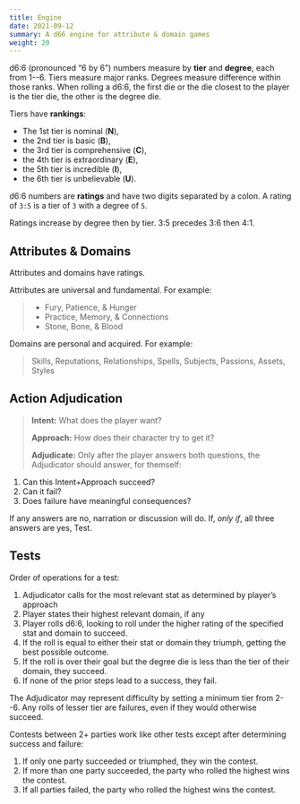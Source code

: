 ```yaml
---
title: Engine
date: 2021-09-12
summary: A d66 engine for attribute & domain games
weight: 20
---
```


<!-- vale Microsoft.Ranges = NO -->
<!-- vale Microsoft.RangeFormat = NO -->

d6:6 (pronounced “6 by 6”) numbers measure by **tier** and **degree**, each from 1--6. Tiers measure
major ranks. Degrees measure difference within those ranks. When rolling a d6:6, the first die or
the die closest to the player is the tier die, the other is the degree die.

Tiers have **rankings**:

<!-- vale Microsoft.FirstPerson = NO -->

- The 1st tier is nominal (**N**),
- the 2nd tier is basic (**B**),
- the 3rd tier is comprehensive (**C**),
- the 4th tier is extraordinary (**E**),
- the 5th tier is incredible (**I**),
- the 6th tier is unbelievable (**U**).

<!-- vale Microsoft.FirstPerson = YES -->

d6:6 numbers are **ratings** and have two digits separated by a colon. A rating of `3:5` is a tier
of `3` with a degree of `5`.

Ratings increase by degree then by tier. 3:5 precedes 3:6 then 4:1.

## Attributes & Domains

Attributes and domains have ratings.

Attributes are universal and fundamental. For example:

> - Fury, Patience, & Hunger
> - Practice, Memory, & Connections
> - Stone, Bone, & Blood

Domains are personal and acquired. For example:

> Skills, Reputations, Relationships, Spells, Subjects, Passions, Assets, Styles

## Action Adjudication

> **Intent:** What does the player want?
>
> **Approach:** How does their character try to get it?
>
> **Adjudicate:** Only after the player answers both questions, the Adjudicator should answer, for
> themself:

1. Can this Intent+Approach succeed?
1. Can it fail?
1. Does failure have meaningful consequences?

If any answers are no, narration or discussion will do.
If, _only if_, all three answers are yes, Test.

## Tests

Order of operations for a test:

1. Adjudicator calls for the most relevant stat as determined by player’s approach
1. Player states their highest relevant domain, if any
1. Player rolls d6:6, looking to roll under the higher rating of the specified stat and domain to succeed.
1. If the roll is equal to either their stat or domain they triumph, getting the best possible outcome.
1. If the roll is over their goal but the degree die is less than the tier of their domain, they succeed.
1. If none of the prior steps lead to a success, they fail.

The Adjudicator may represent difficulty by setting a minimum tier from 2--6. Any rolls of lesser
tier are failures, even if they would otherwise succeed.

Contests between 2+ parties work like other tests except after determining success and failure:

1. If only one party succeeded or triumphed, they win the contest.
1. If more than one party succeeded, the party who rolled the highest wins the contest.
1. If all parties failed, the party who rolled the highest wins the contest.
